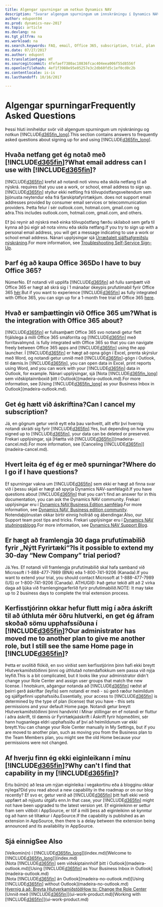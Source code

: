 ```yaml
---
title: Algengar spurningar um notkun Dynamics NAV
description: "Svarar algengum spurningum um innskráningu í Dynamics NAV og hvernig skal hefjast handa."
author: edupont04
ms.prod: dynamics-nav-2017
ms.topic: article
ms.devlang: na
ms.tgt_pltfrm: na
ms.workload: na
ms.search.keywords: FAQ, email, Office 365, subscription, trial, plan
ms.date: 07/27/2017
ms.author: edupont
ms.translationtype: HT
ms.sourcegitcommit: 4fefaef7380ac10836fcac404eea006f55d8556f
ms.openlocfilehash: 4ef1f3988e95e05257e3c2db60fd5c1ef0cd0c2b
ms.contentlocale: is-is
ms.lasthandoff: 10/16/2017

---
```

# <a name="frequently-asked-questions"></a><span data-ttu-id="5a176-103">Algengar spurningar</span><span class="sxs-lookup"><span data-stu-id="5a176-103">Frequently Asked Questions</span></span>
<span data-ttu-id="5a176-104">Þessi hluti inniheldur svör við algengum spurningum um nýskráningu og notkun [!INCLUDE[d365fin_long](includes/d365fin_long_md.md)].</span><span class="sxs-lookup"><span data-stu-id="5a176-104">This section contains answers to frequently asked questions about signing up for and using [!INCLUDE[d365fin_long](includes/d365fin_long_md.md)].</span></span>  

## <a name="what-email-address-can-i-use-with-included365finincludesd365finmdmd"></a><span data-ttu-id="5a176-105">Hvaða netfang get ég notað með [!INCLUDE[d365fin](includes/d365fin_md.md)]?</span><span class="sxs-lookup"><span data-stu-id="5a176-105">What email address can I use with [!INCLUDE[d365fin](includes/d365fin_md.md)]?</span></span>
[!INCLUDE[d365fin](includes/d365fin_md.md)]<span data-ttu-id="5a176-106"> krefst að notandi noti vinnu eða skóla netfang til að nýskrá.</span><span class="sxs-lookup"><span data-stu-id="5a176-106"> requires that you use a work, or school, email address to sign up.</span></span> [!INCLUDE[d365fin](includes/d365fin_md.md)]<span data-ttu-id="5a176-107"> styður ekki netföng frá tölvupóstfangsveitendum sem þjónusta neytendur eða frá fjarskiptafyrirtækjum.</span><span class="sxs-lookup"><span data-stu-id="5a176-107"> does not support email addresses provided by consumer email services or telecommunication providers.</span></span> <span data-ttu-id="5a176-108">Þetta felur í sér outlook.com, hotmail.com, gmail.com og aðra.</span><span class="sxs-lookup"><span data-stu-id="5a176-108">This includes outlook.com, hotmail.com, gmail.com, and others.</span></span>  

<span data-ttu-id="5a176-109">Ef þú reynir að nýskrá með einka tölvupóstfang færðu skilaboð sem gefa til kynna að þú eigir að nota vinnu eða skóla netfang.</span><span class="sxs-lookup"><span data-stu-id="5a176-109">If you try to sign up with a personal email address, you will get a message indicating to use a work or school email address.</span></span> <span data-ttu-id="5a176-110">Nánari upplýsingar sjá [Úrræðaleit sjálfsafgreiðslu nýskráning](ui-troubleshoot-self-signup.md).</span><span class="sxs-lookup"><span data-stu-id="5a176-110">For more information, see [Troubleshooting Self-Service Sign-Up](ui-troubleshoot-self-signup.md).</span></span>  

## <a name="do-i-have-to-buy-office-365"></a><span data-ttu-id="5a176-111">Þarf ég að kaupa Office 365</span><span class="sxs-lookup"><span data-stu-id="5a176-111">Do I have to buy Office 365?</span></span>
<span data-ttu-id="5a176-112">Númer</span><span class="sxs-lookup"><span data-stu-id="5a176-112">No.</span></span> <span data-ttu-id="5a176-113">Ef notandi vill upplifa [!INCLUDE[d365fin](includes/d365fin_md.md)] að fullu samþætt við Office 365 er hægt að skrá sig í 1 mánaðar ókeypis prufutímabil fyrir Office 365 [hér](https://products.office.com/try).</span><span class="sxs-lookup"><span data-stu-id="5a176-113">But if you want to experience [!INCLUDE[d365fin](includes/d365fin_md.md)] as fully integrated with Office 365, you can sign up for a 1-month free trial of Office 365 [here](https://products.office.com/try).</span></span>  

## <a name="what-is-the-integration-with-office-365-about"></a><span data-ttu-id="5a176-114">Hvað er samþættingin við Office 365 um?</span><span class="sxs-lookup"><span data-stu-id="5a176-114">What is the integration with Office 365 about?</span></span>
[!INCLUDE[d365fin](includes/d365fin_md.md)]<span data-ttu-id="5a176-115"> er fullsamþætt Office 365 svo notandi getur flett frjálslega á milli Office 365 smáforrita og [!INCLUDE[d365fin](includes/d365fin_md.md)] með forritavalmynd.</span><span class="sxs-lookup"><span data-stu-id="5a176-115"> is fully integrated with Office 365 so that you can navigate freely between Office 365 apps and [!INCLUDE[d365fin](includes/d365fin_md.md)] using the app launcher.</span></span> <span data-ttu-id="5a176-116">Í [!INCLUDE[d365fin](includes/d365fin_md.md)] er hægt að opna gögn í Excel, prenta skýrslur með Word, og notandi getur unnið með [!INCLUDE[d365fin](includes/d365fin_md.md)]-gögn í Outlook, til dæmis.</span><span class="sxs-lookup"><span data-stu-id="5a176-116">In [!INCLUDE[d365fin](includes/d365fin_md.md)], you can open data in Excel, print reports using Word, and you can work with your [!INCLUDE[d365fin](includes/d365fin_md.md)] data in Outlook, for example.</span></span> <span data-ttu-id="5a176-117">Nánari upplýsingar, sjá [Nota [!INCLUDE[d365fin_long](includes/d365fin_long_md.md)] sem viðskiptainnboxið þitt í Outlook](madeira-outlook.md).</span><span class="sxs-lookup"><span data-stu-id="5a176-117">For more information, see [Using [!INCLUDE[d365fin_long](includes/d365fin_long_md.md)] as your Business Inbox in Outlook](madeira-outlook.md).</span></span>  

## <a name="can-i-cancel-my-subscription"></a><span data-ttu-id="5a176-118">Get ég hætt við áskriftina?</span><span class="sxs-lookup"><span data-stu-id="5a176-118">Can I cancel my subscription?</span></span>
<span data-ttu-id="5a176-119">Já, en gögnum getur verið eytt eða þau varðveitt, allt eftir því hvernig notandi skráði sig fyrir [!INCLUDE[d365fin](includes/d365fin_md.md)].</span><span class="sxs-lookup"><span data-stu-id="5a176-119">Yes, but depending on how you signed up to [!INCLUDE[d365fin](includes/d365fin_md.md)], your data can be deleted or preserved.</span></span> <span data-ttu-id="5a176-120">Frekari upplýsingar, sjá [Hætta við [!INCLUDE[d365fin](includes/d365fin_md.md)]](madeira-cancel.md).</span><span class="sxs-lookup"><span data-stu-id="5a176-120">For more information, see [Canceling [!INCLUDE[d365fin](includes/d365fin_md.md)]](madeira-cancel.md).</span></span>  

## <a name="where-do-i-go-if-i-have-questions"></a><span data-ttu-id="5a176-121">Hvert leita ég ef ég er með spurningar?</span><span class="sxs-lookup"><span data-stu-id="5a176-121">Where do I go if I have questions?</span></span>
<span data-ttu-id="5a176-122">Ef spurningar vakna um [!INCLUDE[d365fin](includes/d365fin_md.md)] sem ekki er hægt að finna svar við í þessu skjali er hægt að spyrja Dynamics NAV-samfélagið.</span><span class="sxs-lookup"><span data-stu-id="5a176-122">If you have questions about [!INCLUDE[d365fin](includes/d365fin_md.md)] that you can't find an answer for in this documentation, you can ask the Dynamics NAV community.</span></span> <span data-ttu-id="5a176-123">Frekari upplýsingar eru í [Dynamics NAV,Business Edition samfélag](https://community.dynamics.com/business).</span><span class="sxs-lookup"><span data-stu-id="5a176-123">For more information, see [Dynamics NAV, Business edition community](https://community.dynamics.com/business).</span></span> <span data-ttu-id="5a176-124">Notendaþjónustan okkar birtir einnig hollráð og ábendingar.</span><span class="sxs-lookup"><span data-stu-id="5a176-124">Also, our Support team post tips and tricks.</span></span> <span data-ttu-id="5a176-125">Frekari upplýsingar eru í [Dynamics NAV stuðningsblogg](https://blogs.msdn.microsoft.com/dyn365finsupport).</span><span class="sxs-lookup"><span data-stu-id="5a176-125">For more information, see [Dynamics NAV Support Blog](https://blogs.msdn.microsoft.com/dyn365finsupport).</span></span>  

## <a name="is-it-possible-to-extend-my-30-day-new-company-trial-period"></a><span data-ttu-id="5a176-126">Er hægt að framlengja 30 daga prufutímabilið fyrir „Nýtt Fyrirtæki“?</span><span class="sxs-lookup"><span data-stu-id="5a176-126">Is it possible to extend my 30-day “New Company” trial period?</span></span>
<span data-ttu-id="5a176-127">Já.</span><span class="sxs-lookup"><span data-stu-id="5a176-127">Yes.</span></span> <span data-ttu-id="5a176-128">Ef notandi vill framlengja prufutímabilið skal hafa samband við Microsoft í 1-888-477-7989 (BNA) eða 1-800-741-9206 (Kanada).</span><span class="sxs-lookup"><span data-stu-id="5a176-128">If you want to extend your trial, you should contact Microsoft at 1-888-477-7989 (US) or 1-800-741-9206 (Canada).</span></span> <span data-ttu-id="5a176-129">ATHUGIÐ: Það getur tekið allt að 2 virka daga að ljúka við framlengingarferlið fyrir prufutímabilið.</span><span class="sxs-lookup"><span data-stu-id="5a176-129">NOTE:  It may take up to 2 business days to complete the trial extension process.</span></span>  

## <a name="our-administrator-has-moved-me-to-another-plan-to-give-me-another-role-but-i-still-see-the-same-home-page-in-included365finincludesd365finmdmd"></a><span data-ttu-id="5a176-130">Kerfisstjórinn okkar hefur flutt mig í aðra áskrift til að úthluta mér öðru hlutverki, en get ég áfram skoðað sömu upphafssíðuna í [!INCLUDE[d365fin](includes/d365fin_md.md)]?</span><span class="sxs-lookup"><span data-stu-id="5a176-130">Our administrator has moved me to another plan to give me another role, but I still see the same Home page in [!INCLUDE[d365fin](includes/d365fin_md.md)]?</span></span>
<span data-ttu-id="5a176-131">Þetta er svolítið flókið, en svo virðist sem kerfisstjórinn þinn hafi ekki breytt Hlutverkamiðstöðinni þinni og úthlutað notendaflokkum sem passa við nýja leyfið.</span><span class="sxs-lookup"><span data-stu-id="5a176-131">This is a bit complicated, but it looks like your administrator didn't change your Role Center and assign user groups that match the new license.</span></span> <span data-ttu-id="5a176-132">Í hnotskurn, aðgangur notanda að [!INCLUDE[d365fin](includes/d365fin_md.md)] ræðst af þeirri gerð áskriftar (leyfis) sem notandi er með - sú gerð ræður heimildum og sjálfgefinni upphafssíðu.</span><span class="sxs-lookup"><span data-stu-id="5a176-132">Essentially, your access to [!INCLUDE[d365fin](includes/d365fin_md.md)] is determined by the type of plan (license) that you have - this sets permissions and your default Home page.</span></span> <span data-ttu-id="5a176-133">Notandi getur breytt Hlutverkamiðstöðinni þinni handvirkt í Mínar stillingar en ef notandi er fluttur í aðra áskrift, til dæmis úr Fyrirtækjaáskrift í Áskrift fyrir hópmeðlimi, sér hann hugsanlega eldri upphafssíðu af því að heimildunum var ekki breytt.</span><span class="sxs-lookup"><span data-stu-id="5a176-133">You can change your Role Center manually in My Settings, but if you are moved to another plan, such as moving you from the Business plan to the Team Members plan, you might see the old Home because your permissions were not changed.</span></span>  

## <a name="why-cant-i-find-that-capability-in-my-included365finincludesd365finmdmd"></a><span data-ttu-id="5a176-134">Af hverju finn ég ekki eiginleikann í mínu [!INCLUDE[d365fin](includes/d365fin_md.md)]?</span><span class="sxs-lookup"><span data-stu-id="5a176-134">Why can't I find that capability in my [!INCLUDE[d365fin](includes/d365fin_md.md)]?</span></span>
<span data-ttu-id="5a176-135">Ertu búin(n) að lesa um nýjan eiginleika í vegakortinu eða á blogginu okkar nýlega?</span><span class="sxs-lookup"><span data-stu-id="5a176-135">Did you read about a new capability in the roadmap or on our blog recently?</span></span> <span data-ttu-id="5a176-136">Ef svo er, getur verið að [!INCLUDE[d365fin](includes/d365fin_md.md)] þitt hafi ekki verið uppfært að nýjustu útgáfu enn.</span><span class="sxs-lookup"><span data-stu-id="5a176-136">In that case, your [!INCLUDE[d365fin](includes/d365fin_md.md)] might not have been upgraded to the latest version yet.</span></span> <span data-ttu-id="5a176-137">Ef eiginleikinn er settur fram sem viðbót í AppSource, er töf á milli þess að eiginleikinn sé kynntur og að hann sé tiltækur í AppSource.</span><span class="sxs-lookup"><span data-stu-id="5a176-137">If the capability is published as an extension in AppSource, then there is a delay between the extension being announced and its availability in AppSource.</span></span>

## <a name="see-also"></a><span data-ttu-id="5a176-138">Sjá einnig</span><span class="sxs-lookup"><span data-stu-id="5a176-138">See Also</span></span>
<span data-ttu-id="5a176-139">[Velkomin(n) í [!INCLUDE[d365fin_long](includes/d365fin_long_md.md)]](index.md)</span><span class="sxs-lookup"><span data-stu-id="5a176-139">[Welcome to [!INCLUDE[d365fin_long](includes/d365fin_long_md.md)]](index.md)</span></span>  
<span data-ttu-id="5a176-140">[Nota [!INCLUDE[d365fin](includes/d365fin_md.md)] sem viðskiptainnhólf þitt í Outlook](madeira-outlook.md)</span><span class="sxs-lookup"><span data-stu-id="5a176-140">[Using [!INCLUDE[d365fin](includes/d365fin_md.md)] as Your Business Inbox in Outlook](madeira-outlook.md)</span></span>  
<span data-ttu-id="5a176-141">[Nota [!INCLUDE[d365fin](includes/d365fin_md.md)] án Outlook](madeira-no-outlook.md)</span><span class="sxs-lookup"><span data-stu-id="5a176-141">[Using [!INCLUDE[d365fin](includes/d365fin_md.md)] without Outlook](madeira-no-outlook.md)</span></span>  
[<span data-ttu-id="5a176-142">Hvernig á að: Breyta Hlutverkamiðstöð</span><span class="sxs-lookup"><span data-stu-id="5a176-142">How to: Change the Role Center</span></span>](change-role.md)  
<span data-ttu-id="5a176-143">[Unnið með [!INCLUDE[d365fin](includes/d365fin_md.md)]](ui-work-product.md)</span><span class="sxs-lookup"><span data-stu-id="5a176-143">[Working with [!INCLUDE[d365fin](includes/d365fin_md.md)]](ui-work-product.md)</span></span>  

